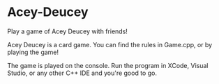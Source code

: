 # Acey-Deucey
Play a game of Acey Deucey with friends!

Acey Deucey is a card game. You can find the rules in Game.cpp, or by playing the game!

The game is played on the console. Run the program in XCode, Visual Studio, or any other C++ IDE and you're good to go.
